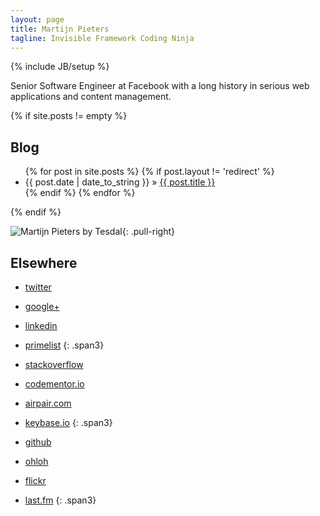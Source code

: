 ```yaml
---
layout: page
title: Martijn Pieters
tagline: Invisible Framework Coding Ninja
---
```

{% include JB/setup %}

Senior Software Engineer at Facebook with a long history in serious web applications and content management.

{% if site.posts != empty %}
## Blog

<ul class="posts">
  {% for post in site.posts %}
  {% if post.layout != 'redirect' %}
    <li><span>{{ post.date | date_to_string }}</span> &raquo; <a href="{{ BASE_PATH }}{{ post.url }}">{{ post.title }}</a></li>
  {% endif %}
  {% endfor %}
</ul>
{% endif %}

![Martijn Pieters by Tesdal](https://farm2.staticflickr.com/1288/1275693477_a6a44b743e_q.jpg){: .pull-right}

## Elsewhere

 * [twitter](http://twitter.com/zopatista)
 * [google+](https://plus.google.com/102702654953333047001)
 * [linkedin](http://www.linkedin.com/in/zopatista)
 * [primelist](https://www.primelist.com/martijn-pieters/)
 {: .span3}

 * [stackoverflow](http://stackoverflow.com/users/100297/martijn-pieters)
 * [codementor.io](https://www.codementor.io/mjpieters)
 * [airpair.com](http://airpair.me/zopatista)
 * [keybase.io](https://keybase.io/zopatista)
 {: .span3}

 * [github](https://github.com/mjpieters)
 * [ohloh](https://www.ohloh.net/accounts/mjpieters)
 * [flickr](http://www.flickr.com/people/51101465@N00/)
 * [last.fm](http://www.last.fm/user/mjpieters)
 {: .span3}

<script type="text/javascript" src="http://se-flair.appspot.com/35417.js"></script>

